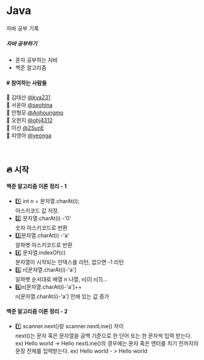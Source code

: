 # Java
자바 공부 기록

<h5>자바 공부하기</h5>
<ul>
   <li>혼자 공부하는 자바</li>
   <li>백준 알고리즘</li>
</ul>


<h4> # 참여하는 사람들 </h4>

:man: 김태산 <a href="https://github.com/kva231"> @kva231</a> <br>
:woman: 서윤아 <a href="https://github.com/seohina"> @seohina</a> <br>
:boy: 안형모 <a href="https://github.com/Anhoungmo"> @Anhoungmo</a> <br>
:baby: 오현지 <a href="https://github.com/ohj4312"> @ohj4312</a> <br>
:princess: 이선 <a href="https://github.com/2SunE"> @2SunE</a> <br>
:girl: 피영아 <a href="https://github.com/yeonga"> @yeonga</a> <br><br><br>

## 🔥 시작

<h4>백준 알고리즘 이론 정리 - 1</h4>
<ul>
	<li> 1️⃣ int n = 문자열.charAt(i); <br>
	아스키코드 값 저장. </li>
	<li>2️⃣ 문자열.charAt(i) -'0' <br>
	숫자 아스키코드로 반환 </li>
	<li>3️⃣문자열.charAt(i) -'a' <br>
	알파벳 아스키코드로 반환 </li>
	<li>4️⃣ 문자열.indexOf(c) <br>
	문자열이 시작되는 인덱스를 리턴, 없으면 -1 리턴 </li>
	<li>5️⃣ n[문자열.charAt(i)-'a'] <br>
	알파벳 순서대로 배열 n 나열, n[0] n[1]...  </li>
	<li>6️⃣n[문자열.charAt(i)-'a']++ <br>
	n[문자열.charAt(i)-'a'] 안에 있는 값 증가 </li>
</ul>

<h4>백준 알고리즘 이론 정리 - 2</h4>
<ul>
	<li> 1️⃣ scanner.next()랑 scanner.nextLine() 차이 <br>
	next()는 문자 혹은 문자열을 공백 기준으로 한 단어 또는 한 문자씩 입력 받는다. ex) Hello world -> Hello
	nextLine()의 경우에는 문자 혹은 엔터를 치기 전까지의 문장 전체를 입력받는다. ex) Hello world - > Hello world
	</li>
</ul>